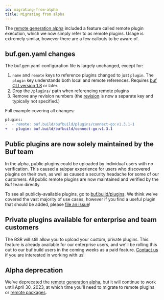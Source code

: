 ```yaml
---
id: migrating-from-alpha
title: Migrating from alpha 
---
```


The
[remote generation alpha](../../reference/deprecated/remote-generation/overview.mdx)
included a feature called remote plugin execution, which we now simply refer to
as remote plugins. Usage is extremely similar, however there are a few callouts
to be aware of.

## buf.gen.yaml changes

The buf.gen.yaml configuration file is largely unchanged, except for:

1. `name` and `remote` keys to reference plugins changed to just `plugin`. The
   `plugin` key understands both local and remote references. Requires [buf CLI
   version 1.8][buf-tag-18] or later.
1. Drop the `/plugins/` path when referencing remote plugins
1. Remove any revision numbers (the [revision][buf-gen-yaml-revision] is now a
   separate key and typically not specified.)

Full example covering all changes:

```diff
plugins:
-  - remote: buf.build/bufbuild/plugins/connect-go:v1.3.1-1
+  - plugin: buf.build/bufbuild/connect-go:v1.3.1
```

## Public plugins are now solely maintained by the Buf team

In the alpha, public plugins could be uploaded by individual users with no
verification. This caused a subpar experience for users who discovered plugins
on their own, as well as caused a security headache for some of our customers.
All public remote plugins are now maintained and verified by the Buf team
directly.

To see all publicly-available plugins, go to
[buf.build/plugins](https://buf.build/plugins). We think we've covered the vast
majority of use cases, however if you find a useful plugin that should be added,
please [file an issue][bufbuild-plugins-issue]!

## Private plugins available for enterprise and team customers

The BSR will still allow you to upload your custom, private plugins. This
feature is already available for our enterprise users, and we'll be rolling this
out to our buf.build users in the coming weeks as a paid feature.
[Contact us](mailto:info@buf.build) if you are interested in working with us!

## Alpha deprecation

We've deprecated the
[remote generation alpha](../../reference/deprecated/remote-generation/overview.mdx),
but it will continue to work until April 30, 2023, at which time you'll need to
migrate to remote plugins or [remote packages](../remote-packages/explanation).

[bufbuild-plugins-issue]: https://github.com/bufbuild/plugins/issues/new/choose
[buf-gen-yaml-revision]: https://docs.buf.build/configuration/v1/buf-gen-yaml#revision
[buf-tag-18]: https://github.com/bufbuild/buf/releases/tag/v1.8.0
